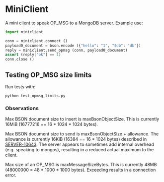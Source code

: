 # MiniClient

A mini client to speak OP_MSG to a MongoDB server. Example use:

```python
import miniclient

conn = miniclient.connect ()
payload0_document = bson.encode ({"hello": "1", "$db": "db"})
reply = miniclient.send_opmsg (conn, payload0_document)
assert (reply["ok"] == 1)
conn.close ()
```

## Testing OP_MSG size limits

Run tests with:

```
python test_opmsg_limits.py
```

### Observations
Max BSON document size to insert is maxBsonObjectSize. This is currently 16MiB (16777216 == 16 * 1024 * 1024 bytes).

Max BSON document size to send is maxBsonObjectSize + allowance. The allowance is currently 16KiB (16384 == 16 * 1024 bytes) described in [SERVER-10643](https://jira.mongodb.org/browse/SERVER-10643). The server appears to sometimes add internal overhead (e.g. speaking to mongos), resulting in a reduced actual maximum to the client.

Max size of an OP_MSG is maxMessageSizeBytes. This is currently 48MB (48000000 = 48 * 1000 * 1000 bytes). Exceeding results in a connection error.
